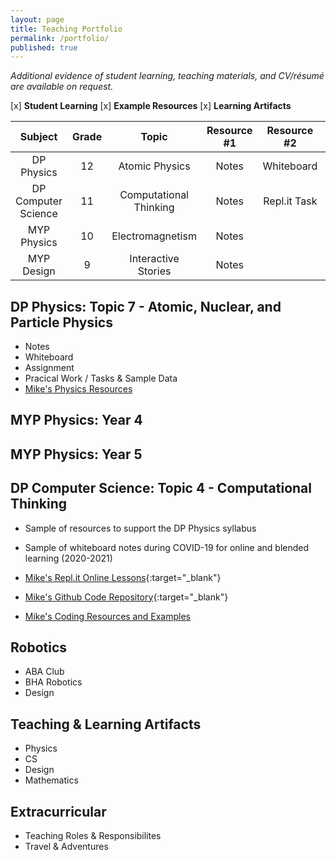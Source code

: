 ```yaml
---
layout: page
title: Teaching Portfolio
permalink: /portfolio/
published: true
---
```


*Additional evidence of student learning, teaching materials, and CV/résumé are available on request.*

[x] **Student Learning**
[x] **Example Resources**
[x] **Learning Artifacts**

|       Subject       | Grade |          Topic         | Resource #1 |  Resource #2 |   Resource #3  |   Resource #4  |
|:-------------------:|:-----:|:----------------------:|:-----------:|:------------:|:--------------:|:--------------:|
| DP Physics          |   12  | Atomic Physics         | Notes       | Whiteboard   | Practical Work | Assignment     |
| DP Computer Science |   11  | Computational Thinking | Notes       | Repl.it Task | Assignment     | Video Tutorial |
| MYP Physics         |   10  | Electromagnetism       | Notes       |              |                |                |
| MYP Design          |   9   | Interactive Stories    | Notes       |              |                |                |

## DP Physics: Topic 7 - Atomic, Nuclear, and Particle Physics
- Notes
- Whiteboard
- Assignment
- Pracical Work / Tasks & Sample Data
- [Mike's Physics Resources](https://mvpoirier.github.io/coding/)

## MYP Physics: Year 4

## MYP Physics: Year 5

## DP Computer Science: Topic 4 - Computational Thinking
- Sample of resources to support the DP Physics syllabus
- Sample of whiteboard notes during COVID-19 for online and blended learning (2020-2021)

- [Mike's Repl.it Online Lessons](https://repl.it/@mpoirier){:target="_blank"}
- [Mike's Github Code Repository](https://github.com/mvpoirier){:target="_blank"}
- [Mike's Coding Resources and Examples](https://mvpoirier.github.io/coding/)






## Robotics
- ABA Club
- BHA Robotics
- Design

## Teaching & Learning Artifacts
- Physics
- CS
- Design
- Mathematics

## Extracurricular
- Teaching Roles & Responsibilites
- Travel & Adventures